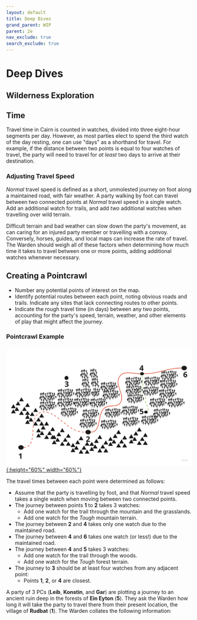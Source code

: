 ```yaml
---
layout: default
title: Deep Dives
grand_parent: WIP
parent: 2e
nav_exclude: true
search_exclude: true
---
```


# Deep Dives

## Wilderness Exploration

## Time

Travel time in Cairn is counted in watches, divided into three eight-hour segments per day. However, as most parties elect to spend the third watch of the day resting, one can use "days" as a shorthand for travel. For example, if the distance between two points is equal to four watches of travel, the party will need to travel for _at least_ two days to arrive at their destination. 

### Adjusting Travel Speed 

_Normal_ travel speed is defined as a short, unmolested journey on foot along a maintained road, with fair weather. A party walking by foot can travel between two connected points at _Normal_ travel speed in a single watch. Add an additional watch for trails, and add _two_ additional watches when travelling over wild terrain. 

Difficult terrain and bad weather can slow down the party's movement, as can caring for an injured party member or travelling with a convoy. Conversely, horses, guides, and local maps can increase the rate of travel. The Warden should weigh all of these factors when determining how much time it takes to travel between one or more points, adding additional watches whenever necessary.

## Creating a Pointcrawl

- Number any potential points of interest on the map.
- Identify potential routes between each point, noting obvious roads and trails. Indicate any sites that lack connecting routes to other points. 
- Indicate the rough travel time (in days) between any two points, accounting for the party's speed, terrain, weather, and other elements of play that might affect the journey. 

### Pointcrawl Example

[![Alt text](/img/2e/pointcrawl_example.jpg "Click to embiggen"){:height="60%" width="60%"}](/img/2e/pointcrawl_example.jpg)


The travel times between each point were determined as follows:

- Assume that the party is travelling by foot, and that _Normal_ travel speed takes a single watch when moving between two connected points.
- The journey between points **1** to **2** takes 3 watches:  
  - Add one watch for the trail through the mountain and the grasslands.
  - Add one watch for the _Tough_ mountain terrain.
- The journey between **2** and **4** takes only one watch due to the maintained road.
- The journey between **4** and **6** takes one watch (or less!) due to the maintained road.
- The journey between **4** and **5** takes 3 watches:
  - Add one watch for the trail through the woods.
  - Add one watch for the _Tough_ forest terrain.
- The journey to **3** should be at least four watches from any adjacent point:
  - Points **1**, **2**, or **4** are closest.


A party of 3 PCs (**Leib**, **Konstin**, and **Gar**) are plotting a journey to an ancient ruin deep in the forests of **Ein Eyton** (**5**). 
They ask the Warden how long it will take the party to travel there from their present location, the village of **Rudbat** (**1**). The Warden collates the following information:  
